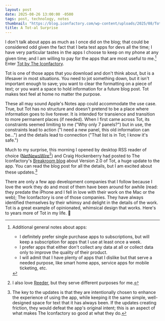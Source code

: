 ```yaml
---
layout: post
date: 2025-08-26 13:00:00 -0500
tags: post, technology, notes
thumbnail: "https://blog.iconfactory.com/wp-content/uploads/2025/08/Tot2-Hero-Iconfactory.jpg"
title: A Tot-al Surprise
--- 
```


I don't talk about apps as much as I once did on the blog; that could be considered odd given the fact that I beta test apps for devs all the time; I have very particular tastes in the apps I choose to keep on my phone at any given time; and I am willing to pay for the apps that are most useful to me.[^1] Enter [Tot by The Iconfactory](https://tot.rocks).

Tot is one of those apps that you download and don't think about, but is a lifesaver in most situations. You need to jot something down, but it isn't important enough to save; you want to clear the formatting on a piece of text; or you want a space to hold information for a future blog post. Tot makes text feel at home no matter the purpose.

These all may sound Apple's Notes app could accommodate the use case. True, but Tot has no structure and doesn't pretend to be a place where information goes to live forever. It is intended for transience and transition to more permanent places (if needed). When I first came across Tot, its constraints seemed limiting to me ("Why only 7 panels?") but in use, the constraints lead to action ("I need a new panel, this old information can be...") and the details lead to connection ("That list is in Tot; I know it's safe.")

Much to my surprise, this morning I opened by desktop RSS reader of choice ([NetNewsWire](https://netnewswire.com)[^2]) and Craig Hockenberry had posted to The Iconfactory's [Breakroom blog](https://blog.iconfactory.com/2025/08/tot-version-2-says-hello/) about Version 2.0 of Tot, a huge update to the app. You can read the blog post for all the details, but I am excited about these updates.[^3]

There are only a few app development companies that I follow because I love the work they do and most of them have been around for awhile (read: they predate the iPhone and I fell in love with their work on the Mac or the web); The Iconfactory is one of those companies. They have always identified themselves by their whimsy and delight in the details of the work. Tot is a great example of opinionated, whimsical design that works. Here's to years more of Tot in my life. 🥂

[^1]: Additional general notes about apps:
	- I definitely prefer single purchase apps to subscriptions, but will keep a subscription for apps that I use at least once a week. 
	- I prefer apps that either don't collect any data at all or collect data only to improve the quality of their product.
	- I will admit that I have plenty of apps that I dislike but that serve a needed purpose, like smart home apps, service apps for mobile ticketing, etc.
[^2]: I also love [Reeder](https://reeder.app), but they serve different purposes for me.
[^3]: The key to the updates is that they are intentionally chosen to enhance the experience of using the app, while keeping it the same simple, well-designed space for text that it has always been. If the updates creating friction, they would defeat the app's original intent; this is an aspect of what makes The Iconfactory so good at what they do.
